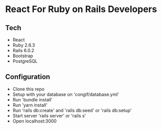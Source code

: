 # React For Ruby on Rails Developers

## Tech
- React
- Ruby 2.6.3
- Rails 6.0.2
- Bootstrap
- PostgreSQL

## Configuration
- Clone this repo
- Setup with your database on 'congif/database.yml'
- Run 'bundle install'
- Run 'yarn install'
- Run 'rails db:create' and 'rails db:seed' or 'rails db:setup'
- Start server 'rails server' or 'rails s'
- Open localhost:3000
